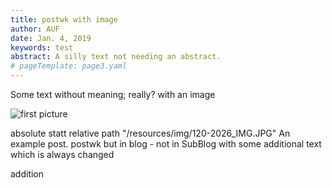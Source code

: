```yaml
---
title: postwk with image
author: AUF
date: Jan. 4, 2019
keywords: test
abstract: A silly text not needing an abstract.
# pageTemplate: page3.yaml
---
```


Some text without meaning; really? with an image 

![first picture ]( /home/frank/Workspace11/ssg/docs/site/dough/resources/img/120-2026_IMG.JPG  "Logo Title Text 1")

 <!-- ![first picture ]( ../resources/img/120-2026_IMG.JPG  "Logo Title Text 1")  -->

absolute statt relative path "/resources/img/120-2026_IMG.JPG"
  An example post.  postwk but in blog - not in SubBlog
with some additional text 
which is always changed  

addition
